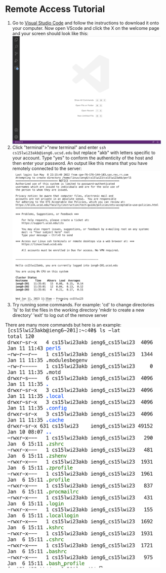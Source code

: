 # Remote Access Tutorial
1. Go to [Visual Studio Code](https://code.visualstudio.com/) and follow the instructions to download it onto your computer. Now open VScode and click the X on the welcome page and your screen should look like this: ![VScode image](VScode.png)
2. Click "terminal">"new terminal" and enter `ssh cs15lwi23akb@ieng6.ucsd.edu` but replace "akb" with letters specific to your account. Type "yes" to conform the authenticity of the host and then enter your password. An output like this means that you have remotely connected to the server: ![remote connection output image](remoteConnectionOutput.png)
3. Try running some commands. For example: 
'cd' to change directories
'ls' to list the files in the working directory
'mkdir to create a new directory' 
'exit' to log out of the remove server

There are many more commands but here is an example: ![some commands image](someCommands.png)
